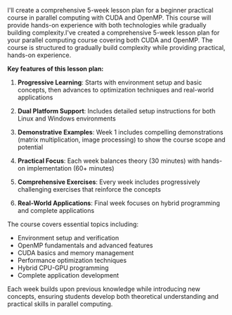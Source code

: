 I'll create a comprehensive 5-week lesson plan for a beginner practical course in parallel computing with CUDA and OpenMP. This course will provide hands-on experience with both technologies while gradually building complexity.I've created a comprehensive 5-week lesson plan for your parallel computing course covering both CUDA and OpenMP. The course is structured to gradually build complexity while providing practical, hands-on experience.

**Key features of this lesson plan:**

1. **Progressive Learning**: Starts with environment setup and basic concepts, then advances to optimization techniques and real-world applications

2. **Dual Platform Support**: Includes detailed setup instructions for both Linux and Windows environments

3. **Demonstrative Examples**: Week 1 includes compelling demonstrations (matrix multiplication, image processing) to show the course scope and potential

4. **Practical Focus**: Each week balances theory (30 minutes) with hands-on implementation (60+ minutes)

5. **Comprehensive Exercises**: Every week includes progressively challenging exercises that reinforce the concepts

6. **Real-World Applications**: Final week focuses on hybrid programming and complete applications

The course covers essential topics including:
- Environment setup and verification
- OpenMP fundamentals and advanced features
- CUDA basics and memory management
- Performance optimization techniques
- Hybrid CPU-GPU programming
- Complete application development

Each week builds upon previous knowledge while introducing new concepts, ensuring students develop both theoretical understanding and practical skills in parallel computing.
